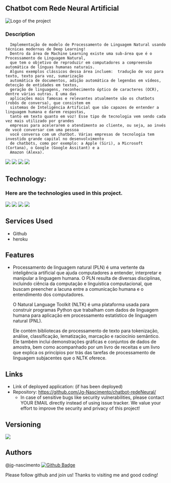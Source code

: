 ## Chatbot com Rede Neural Artificial 

   ![Logo of the project](https://external-content.duckduckgo.com/iu/?u=https%3A%2F%2Ftse1.mm.bing.net%2Fth%3Fid%3DOIP.cbX2iRsqyA1_yDF8R7qxAAHaEA%26pid%3DApi&f=1)
 
 
### Description

      Implementação de modelo de Processamento de Linguagem Natural usando técnicas modernas de Deep Learning!
      Dentro da área de Machine Learning existe uma sub-área que é o Processamento de Linguagem Natural, 
      que tem o objetivo de reproduzir em computadores a compreensão automática de línguas humanas naturais. 
      Alguns exemplos clássicos dessa área incluem:  tradução de voz para texto, texto para voz, sumarização 
      automática de documentos, adição automática de legendas em vídeos, detecção de entidades em textos, 
      geração de linguagens, reconhecimento óptico de caracteres (OCR), dentre várias outras. E uma das 
      aplicações mais famosas e relevantes atualmente são os chatbots (robôs de conversa), que consistem em 
      sistemas de Inteligência Artificial que são capazes de entender a linguagem humana e darem respostas, 
      tanto em texto quanto em voz! Esse tipo de tecnologia vem sendo cada vez mais utilizado por grandes 
      empresas para acelerarem o atendimento ao cliente, ou seja, ao invés de você conversar com uma pessoa 
      você conversa com um chatbot. Várias empresas de tecnologia tem investido grande capital no desenvolvimento 
      de chatbots, como por exemplo: a Apple (Siri), a Microsoft (Cortana), o Google (Google Assitant) e a 
      Amazon (Alexa).
     
<img src="https://img.shields.io/github/issues/Jg-Nascimento/chatbot-redeNeural" /> <img src="https://img.shields.io/github/forks/Jg-Nascimento/chatbot-redeNeural"/>
<img src="https://img.shields.io/github/stars/Jg-Nascimento/chatbot-redeNeural" /> <img src="https://img.shields.io/github/stars/Jg-Nascimento/chatbot-redeNeural" />
 
## Technology:
### Here are the technologies used in this project.

<img src="https://img.shields.io/badge/-PYTHON-yellowgreen" /> <img src="https://img.shields.io/badge/-NLTK-yellowgreen" /> <img src="https://img.shields.io/badge/-KERAS-yellowgreen" /> <img src="https://img.shields.io/badge/-FLASK-yellowgreen" />


## Services Used
 
* Github
* heroku
 
 
## Features
 
   - Processamento de linguagem natural (PLN) é uma vertente da inteligência artificial que ajuda computadores a entender, 
     interpretar e manipular a linguagem humana. O PLN resulta de diversas disciplinas, incluindo ciência da computação 
     e linguística computacional, que buscam preencher a lacuna entre a comunicação humana e o entendimento dos computadores.
      
     O Natural Language Toolkit (NLTK) é uma plataforma usada para construir programas Python que trabalham com dados de linguagem 
     humana para aplicação em processamento estatístico de linguagem natural (PNL).

     Ele contém bibliotecas de processamento de texto para tokenização, análise, classificação, lematização, marcação e raciocínio 
     semântico. Ele também inclui demonstrações    gráficas e conjuntos de dados de amostra, bem como acompanhado por um livro de 
     receitas e um livro que explica os princípios por trás das tarefas de processamento de linguagem subjacentes que o NLTK oferece.

 
 
## Links
 
  - Link of deployed application: (if has been deployed)
  - Repository: https://github.com/Jg-Nascimento/chatbot-redeNeural/
    - In case of sensitive bugs like security vulnerabilities, please contact
      YOUR EMAIL directly instead of using issue tracker. We value your effort
      to improve the security and privacy of this project!
 
 
## Versioning
<img src="https://img.shields.io/badge/VERSION-1.0.0-lightgrey"/>
 
 
## Authors
@jg-nascimento [![Github Badge](https://img.shields.io/badge/-Github-000?style=flat-square&logo=Github&logoColor=white&link=https://github.com/Jg-Nascimento/)](https://github.com/Jg-Nascimento/)
 
Please follow github and join us!
Thanks to visiting me and good coding!
